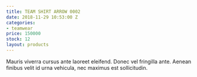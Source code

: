 ```yaml
---
title: TEAM SHIRT ARROW 0002
date: 2018-11-29 10:53:00 Z
categories:
- teamwear
price: 150000
stock: 12
layout: products
---
```


Mauris viverra cursus ante laoreet eleifend. Donec vel fringilla ante. Aenean finibus velit id urna vehicula, nec maximus est sollicitudin.